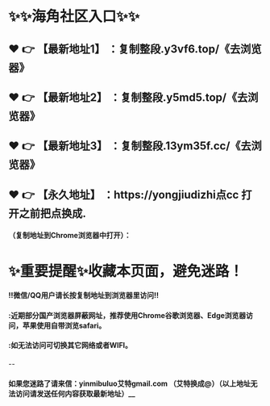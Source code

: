 # :sparkles::sparkles:海角社区入口:sparkles::sparkles:

 :heart: :point_right: 【最新地址1】 ：复制整段.y3vf6.top/《去浏览器》
 ------
 :heart: :point_right: 【最新地址2】 ：复制整段.y5md5.top/《去浏览器》
 ------
 :heart: :point_right: 【最新地址3】 ：复制整段.13ym35f.cc/《去浏览器》
 ------
 :heart: :point_right: 【永久地址】 ：https://yongjiudizhi点cc   打开之前把点换成.
 ------

#### （复制地址到Chrome浏览器中打开）：
# :sparkles:重要提醒:sparkles:收藏本页面，避免迷路！
#### ‼️微信/QQ用户请长按复制地址到浏览器里访问‼
#### :近期部分国产浏览器屏蔽网址，推荐使用Chrome谷歌浏览器、Edge浏览器访问，苹果使用自带浏览safari。
#### :如无法访问可切换其它网络或者WIFI。
--
#### 如果您迷路了请来信：yinmibuluo艾特gmail.com （艾特换成@）（以上地址无法访问请发送任何内容获取最新地址）__
